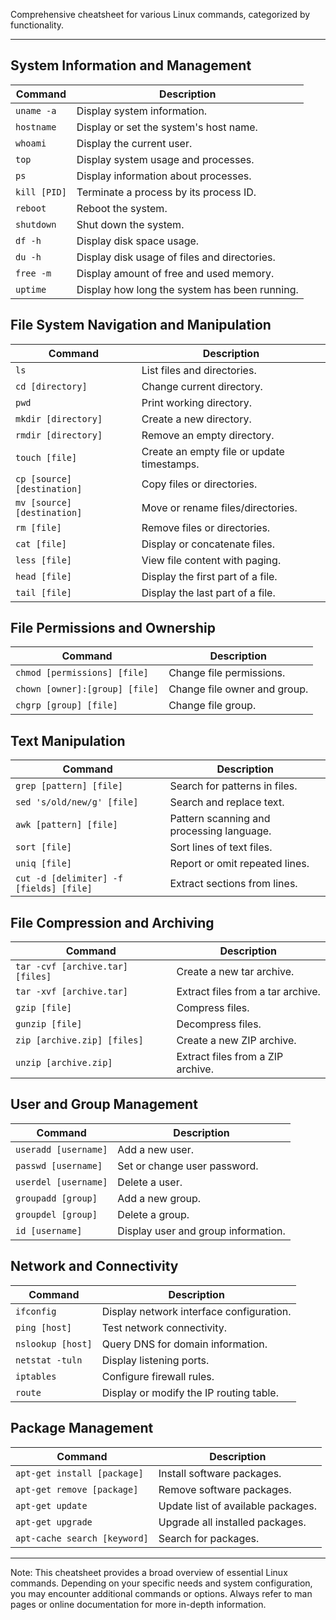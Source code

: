 Comprehensive cheatsheet for various Linux commands, categorized by functionality.

---

## System Information and Management

| Command                 | Description                                 |
|-------------------------|---------------------------------------------|
| `uname -a`               | Display system information.                 |
| `hostname`               | Display or set the system's host name.      |
| `whoami`                 | Display the current user.                   |
| `top`                    | Display system usage and processes.         |
| `ps`                     | Display information about processes.        |
| `kill [PID]`             | Terminate a process by its process ID.      |
| `reboot`                 | Reboot the system.                          |
| `shutdown`               | Shut down the system.                       |
| `df -h`                  | Display disk space usage.                   |
| `du -h`                  | Display disk usage of files and directories.|
| `free -m`                | Display amount of free and used memory.     |
| `uptime`                 | Display how long the system has been running.|

## File System Navigation and Manipulation

| Command                 | Description                                 |
|-------------------------|---------------------------------------------|
| `ls`                     | List files and directories.                 |
| `cd [directory]`        | Change current directory.                   |
| `pwd`                    | Print working directory.                    |
| `mkdir [directory]`      | Create a new directory.                     |
| `rmdir [directory]`      | Remove an empty directory.                  |
| `touch [file]`           | Create an empty file or update timestamps.  |
| `cp [source] [destination]` | Copy files or directories.               |
| `mv [source] [destination]` | Move or rename files/directories.       |
| `rm [file]`              | Remove files or directories.               |
| `cat [file]`             | Display or concatenate files.              |
| `less [file]`            | View file content with paging.             |
| `head [file]`            | Display the first part of a file.           |
| `tail [file]`            | Display the last part of a file.            |

## File Permissions and Ownership

| Command                 | Description                                 |
|-------------------------|---------------------------------------------|
| `chmod [permissions] [file]` | Change file permissions.                 |
| `chown [owner]:[group] [file]` | Change file owner and group.           |
| `chgrp [group] [file]`   | Change file group.                         |

## Text Manipulation

| Command                 | Description                                 |
|-------------------------|---------------------------------------------|
| `grep [pattern] [file]`  | Search for patterns in files.               |
| `sed 's/old/new/g' [file]` | Search and replace text.                 |
| `awk [pattern] [file]`   | Pattern scanning and processing language.   |
| `sort [file]`            | Sort lines of text files.                   |
| `uniq [file]`            | Report or omit repeated lines.              |
| `cut -d [delimiter] -f [fields] [file]` | Extract sections from lines.        |

## File Compression and Archiving

| Command                 | Description                                 |
|-------------------------|---------------------------------------------|
| `tar -cvf [archive.tar] [files]` | Create a new tar archive.              |
| `tar -xvf [archive.tar]` | Extract files from a tar archive.        |
| `gzip [file]`            | Compress files.                            |
| `gunzip [file]`          | Decompress files.                          |
| `zip [archive.zip] [files]` | Create a new ZIP archive.              |
| `unzip [archive.zip]`    | Extract files from a ZIP archive.          |

## User and Group Management

| Command                 | Description                                 |
|-------------------------|---------------------------------------------|
| `useradd [username]`     | Add a new user.                             |
| `passwd [username]`      | Set or change user password.                |
| `userdel [username]`     | Delete a user.                              |
| `groupadd [group]`       | Add a new group.                            |
| `groupdel [group]`       | Delete a group.                             |
| `id [username]`          | Display user and group information.         |

## Network and Connectivity

| Command                 | Description                                 |
|-------------------------|---------------------------------------------|
| `ifconfig`               | Display network interface configuration.    |
| `ping [host]`            | Test network connectivity.                  |
| `nslookup [host]`        | Query DNS for domain information.           |
| `netstat -tuln`          | Display listening ports.                    |
| `iptables`               | Configure firewall rules.                   |
| `route`                  | Display or modify the IP routing table.     |

## Package Management

| Command                 | Description                                 |
|-------------------------|---------------------------------------------|
| `apt-get install [package]` | Install software packages.             |
| `apt-get remove [package]`  | Remove software packages.               |
| `apt-get update`         | Update list of available packages.          |
| `apt-get upgrade`        | Upgrade all installed packages.             |
| `apt-cache search [keyword]` | Search for packages.                    |

---

Note: This cheatsheet provides a broad overview of essential Linux commands. Depending on your specific needs and system configuration, you may encounter additional commands or options. Always refer to man pages or online documentation for more in-depth information.

